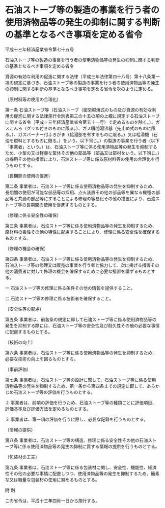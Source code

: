 # 石油ストーブ等の製造の事業を行う者の使用済物品等の発生の抑制に関する判断の基準となるべき事項を定める省令

平成十三年経済産業省令第七十五号

石油ストーブ等の製造の事業を行う者の使用済物品等の発生の抑制に関する判断の基準となるべき事項を定める省令

資源の有効な利用の促進に関する法律（平成三年法律第四十八号）第十八条第一項の規定に基づき、石油ストーブ等の製造の事業を行う者の使用済物品等の発生の抑制に関する判断の基準となるべき事項を定める省令を次のように定める。

（原材料等の使用の合理化）

第一条 石油ストーブ等（石油ストーブ（密閉燃焼式のもの及び資源の有効な利用の促進に関する法律施行令別表第三の十五の項の上欄に規定する石油ストーブに関する省令（平成十三年経済産業省令第五十一号）で定めるものを除く。）、ガスこんろ（グリル付きのものに限る。）、ガス瞬間湯沸器（先止め式のものに限る。）、ガスバーナー付ふろがま（給湯部を有するものに限る。）又は給湯機（石油を燃料とするものに限る。）をいう。以下同じ。）の製造の事業を行う者（以下「事業者」という。）は、石油ストーブ等に係る使用済物品等の発生を抑制するため、小型の又は軽量な筐体その他の部品等（部品又は部材をいう。以下同じ。）の採用その他の措置により、石油ストーブ等に係る原材料等の使用の合理化を行うものとする。

（長期間の使用の促進）

第二条 事業者は、石油ストーブ等に係る使用済物品等の発生を抑制するため、長期間の使用が可能な部品等の採用、点火装置その他の部品等を異なる機種の部品等と共通の部品等にすることによる修理の容易化その他の措置により、石油ストーブ等の長期間の使用を促進するものとする。

（修理に係る安全性の確保）

第三条 事業者は、石油ストーブ等に係る使用済物品等の発生を抑制するため、原材料の毒性その他の特性に配慮することにより、修理に係る安全性を確保するものとする。

（修理の機会の確保）

第四条 事業者は、石油ストーブ等に係る使用済物品等の発生を抑制するため、石油ストーブ等の修理又は販売の事業を行う者と協力して、次に掲げる措置その他の消費者に対して修理の機会を確保するために必要な措置を講ずるものとする。

一 石油ストーブ等の修理に係る条件その他の情報を提供すること。

二 石油ストーブ等の修理に係る技術者を確保すること。

（安全性等の配慮）

第五条 事業者は、前各条の規定に即して石油ストーブ等に係る使用済物品等の発生を抑制する際には、石油ストーブ等の安全性及び耐久性その他の必要な事情に配慮するものとする。

（技術の向上）

第六条 事業者は、石油ストーブ等に係る使用済物品等の発生を抑制するため、必要な技術の向上を図るものとする。

（事前評価）

第七条 事業者は、石油ストーブ等の設計に際して、石油ストーブ等に係る使用済物品等の発生を抑制するため、第一条から第四条までの規定に即して、あらかじめ石油ストーブ等の評価を行うものとする。

２ 事業者は、前項の評価を行うため、石油ストーブ等の種類ごとに評価項目、評価基準及び評価方法を定めるものとする。

３ 事業者は、第一項の評価を行うに際し、必要な記録を行うものとする。

（情報の提供）

第八条 事業者は、石油ストーブ等の構造、修理に係る安全性その他の石油ストーブ等に係る使用済物品等の発生の抑制に資する情報の提供を行うものとする。

（包装材の工夫）

第九条 事業者は、石油ストーブ等に係る包装材に関し、安全性、機能性、経済性その他の必要な事情に配慮しつつ、使用済物品等の発生を抑制するため、簡素な又は軽量な包装材の使用に努めるものとする。

附 則

この省令は、平成十三年四月一日から施行する。
